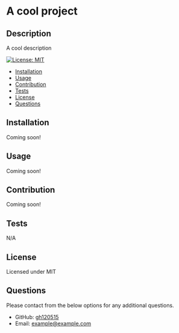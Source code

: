 # A cool project

  ## Description
  A cool description

  [![License: MIT](https://img.shields.io/badge/License-MIT-yellow.svg)](https://opensource.org/licenses/MIT)

  * [Installation](#installation)
  * [Usage](#usage)
  * [Contribution](#contribution)
  * [Tests](#tests)
  * [License](#license)
  * [Questions](#questions)
  
  ## Installation
  Coming soon!
  
  ## Usage
  Coming soon!
  
  ## Contribution
  Coming soon!

  ## Tests
  N/A
  
  ## License
  Licensed under MIT
  
  ## Questions
  Please contact from the below options for any additional questions.
  * GitHub: [gh120515](https://github.com/gh120515)
  * Email: example@example.com
  
